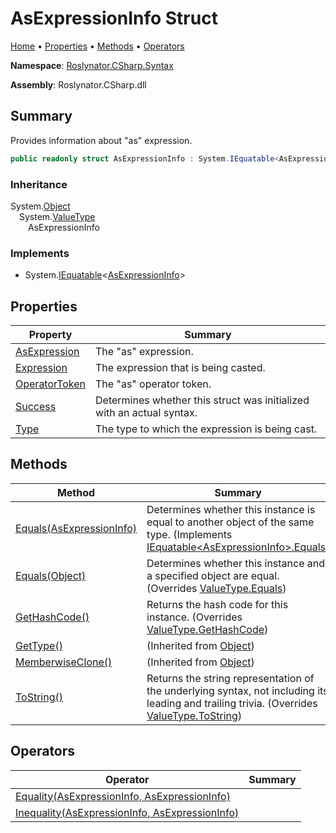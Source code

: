 <a name="_top"></a>

# AsExpressionInfo Struct

[Home](../../../../README.md#_top) &#x2022; [Properties](#properties) &#x2022; [Methods](#methods) &#x2022; [Operators](#operators)

**Namespace**: [Roslynator.CSharp.Syntax](../README.md#_top)

**Assembly**: Roslynator\.CSharp\.dll

## Summary

Provides information about "as" expression\.

```csharp
public readonly struct AsExpressionInfo : System.IEquatable<AsExpressionInfo>
```

### Inheritance

System\.[Object](https://docs.microsoft.com/en-us/dotnet/api/system.object)\
&emsp;System\.[ValueType](https://docs.microsoft.com/en-us/dotnet/api/system.valuetype)\
&emsp;&emsp;AsExpressionInfo

### Implements

* System\.[IEquatable](https://docs.microsoft.com/en-us/dotnet/api/system.iequatable-1)\<[AsExpressionInfo](#_top)>

## Properties

| Property | Summary |
| -------- | ------- |
| [AsExpression](AsExpression/README.md#_top) | The "as" expression\. |
| [Expression](Expression/README.md#_top) | The expression that is being casted\. |
| [OperatorToken](OperatorToken/README.md#_top) | The "as" operator token\. |
| [Success](Success/README.md#_top) | Determines whether this struct was initialized with an actual syntax\. |
| [Type](Type/README.md#_top) | The type to which the expression is being cast\. |

## Methods

| Method | Summary |
| ------ | ------- |
| [Equals(AsExpressionInfo)](Equals/README.md#Roslynator_CSharp_Syntax_AsExpressionInfo_Equals_Roslynator_CSharp_Syntax_AsExpressionInfo_) | Determines whether this instance is equal to another object of the same type\. \(Implements [IEquatable\<AsExpressionInfo>.Equals](https://docs.microsoft.com/en-us/dotnet/api/system.iequatable-1.equals)\) |
| [Equals(Object)](Equals/README.md#Roslynator_CSharp_Syntax_AsExpressionInfo_Equals_System_Object_) | Determines whether this instance and a specified object are equal\. \(Overrides [ValueType.Equals](https://docs.microsoft.com/en-us/dotnet/api/system.valuetype.equals)\) |
| [GetHashCode()](GetHashCode/README.md#_top) | Returns the hash code for this instance\. \(Overrides [ValueType.GetHashCode](https://docs.microsoft.com/en-us/dotnet/api/system.valuetype.gethashcode)\) |
| [GetType()](https://docs.microsoft.com/en-us/dotnet/api/system.object.gettype) |  \(Inherited from [Object](https://docs.microsoft.com/en-us/dotnet/api/system.object)\) |
| [MemberwiseClone()](https://docs.microsoft.com/en-us/dotnet/api/system.object.memberwiseclone) |  \(Inherited from [Object](https://docs.microsoft.com/en-us/dotnet/api/system.object)\) |
| [ToString()](ToString/README.md#_top) | Returns the string representation of the underlying syntax, not including its leading and trailing trivia\. \(Overrides [ValueType.ToString](https://docs.microsoft.com/en-us/dotnet/api/system.valuetype.tostring)\) |

## Operators

| Operator | Summary |
| -------- | ------- |
| [Equality(AsExpressionInfo, AsExpressionInfo)](op_Equality/README.md#_top) | |
| [Inequality(AsExpressionInfo, AsExpressionInfo)](op_Inequality/README.md#_top) | |

